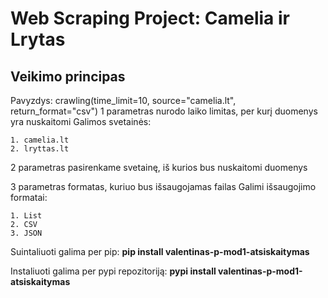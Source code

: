 # Web Scraping Project: Camelia ir Lrytas
## **Veikimo principas**

Pavyzdys: crawling(time_limit=10, source="camelia.lt", return_format="csv")
1 parametras nurodo laiko limitas, per kurį duomenys yra nuskaitomi
Galimos svetainės:

    1. camelia.lt
    2. lryttas.lt

2 parametras pasirenkame svetainę, iš kurios bus nuskaitomi duomenys

3 parametras formatas, kuriuo bus išsaugojamas failas
Galimi išsaugojimo formatai:

    1. List
    2. CSV
    3. JSON 

Suintaliuoti galima per pip: **pip install valentinas-p-mod1-atsiskaitymas**

Instaliuoti galima per pypi repozitoriją: **pypi install valentinas-p-mod1-atsiskaitymas**

